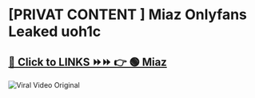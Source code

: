 
 # [PRIVAT CONTENT ] Miaz Onlyfans Leaked uoh1c

## <h2><a href="https://clipsfans.com/Miaz&ref=git">🔗 Click to LINKS ⏩⏩ 👉 🟢 Miaz </a></h2>

<a href="https://clipsfans.com/Miaz&ref=git" rel="nofollow" data-target="animated-image.originalLink"><img src="https://i.ibb.co.com/xMMVF88/686577567.gif" alt="Viral Video Original" style="max-width: 100%; display: inline-block;" data-target="animated-image.originalImage"></a>

